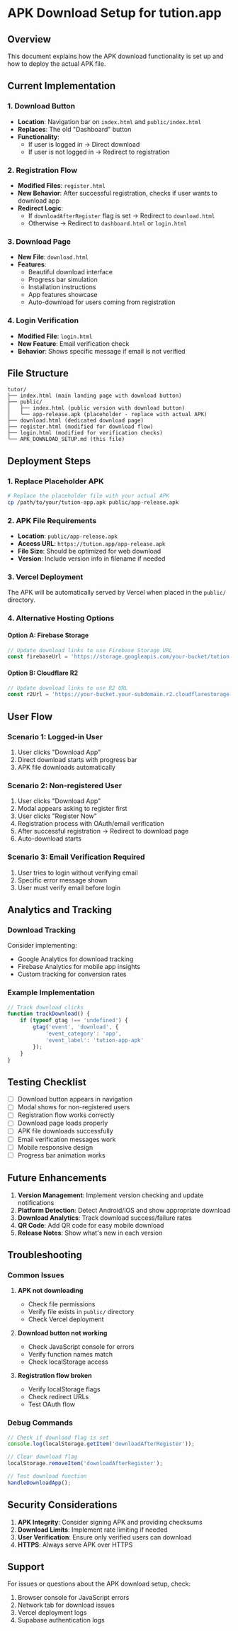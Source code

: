 # APK Download Setup for tution.app

## Overview
This document explains how the APK download functionality is set up and how to deploy the actual APK file.

## Current Implementation

### 1. Download Button
- **Location**: Navigation bar on `index.html` and `public/index.html`
- **Replaces**: The old "Dashboard" button
- **Functionality**: 
  - If user is logged in → Direct download
  - If user is not logged in → Redirect to registration

### 2. Registration Flow
- **Modified Files**: `register.html`
- **New Behavior**: After successful registration, checks if user wants to download app
- **Redirect Logic**: 
  - If `downloadAfterRegister` flag is set → Redirect to `download.html`
  - Otherwise → Redirect to `dashboard.html` or `login.html`

### 3. Download Page
- **New File**: `download.html`
- **Features**:
  - Beautiful download interface
  - Progress bar simulation
  - Installation instructions
  - App features showcase
  - Auto-download for users coming from registration

### 4. Login Verification
- **Modified File**: `login.html`
- **New Feature**: Email verification check
- **Behavior**: Shows specific message if email is not verified

## File Structure

```
tutor/
├── index.html (main landing page with download button)
├── public/
│   ├── index.html (public version with download button)
│   └── app-release.apk (placeholder - replace with actual APK)
├── download.html (dedicated download page)
├── register.html (modified for download flow)
├── login.html (modified for verification checks)
└── APK_DOWNLOAD_SETUP.md (this file)
```

## Deployment Steps

### 1. Replace Placeholder APK
```bash
# Replace the placeholder file with your actual APK
cp /path/to/your/tution-app.apk public/app-release.apk
```

### 2. APK File Requirements
- **Location**: `public/app-release.apk`
- **Access URL**: `https://tution.app/app-release.apk`
- **File Size**: Should be optimized for web download
- **Version**: Include version info in filename if needed

### 3. Vercel Deployment
The APK will be automatically served by Vercel when placed in the `public/` directory.

### 4. Alternative Hosting Options

#### Option A: Firebase Storage
```javascript
// Update download links to use Firebase Storage URL
const firebaseUrl = 'https://storage.googleapis.com/your-bucket/tution-app.apk';
```

#### Option B: Cloudflare R2
```javascript
// Update download links to use R2 URL
const r2Url = 'https://your-bucket.your-subdomain.r2.cloudflarestorage.com/tution-app.apk';
```

## User Flow

### Scenario 1: Logged-in User
1. User clicks "Download App"
2. Direct download starts with progress bar
3. APK file downloads automatically

### Scenario 2: Non-registered User
1. User clicks "Download App"
2. Modal appears asking to register first
3. User clicks "Register Now"
4. Registration process with OAuth/email verification
5. After successful registration → Redirect to download page
6. Auto-download starts

### Scenario 3: Email Verification Required
1. User tries to login without verifying email
2. Specific error message shown
3. User must verify email before login

## Analytics and Tracking

### Download Tracking
Consider implementing:
- Google Analytics for download tracking
- Firebase Analytics for mobile app insights
- Custom tracking for conversion rates

### Example Implementation
```javascript
// Track download clicks
function trackDownload() {
    if (typeof gtag !== 'undefined') {
        gtag('event', 'download', {
            'event_category': 'app',
            'event_label': 'tution-app-apk'
        });
    }
}
```

## Testing Checklist

- [ ] Download button appears in navigation
- [ ] Modal shows for non-registered users
- [ ] Registration flow works correctly
- [ ] Download page loads properly
- [ ] APK file downloads successfully
- [ ] Email verification messages work
- [ ] Mobile responsive design
- [ ] Progress bar animation works

## Future Enhancements

1. **Version Management**: Implement version checking and update notifications
2. **Platform Detection**: Detect Android/iOS and show appropriate download
3. **Download Analytics**: Track download success/failure rates
4. **QR Code**: Add QR code for easy mobile download
5. **Release Notes**: Show what's new in each version

## Troubleshooting

### Common Issues

1. **APK not downloading**
   - Check file permissions
   - Verify file exists in `public/` directory
   - Check Vercel deployment

2. **Download button not working**
   - Check JavaScript console for errors
   - Verify function names match
   - Check localStorage access

3. **Registration flow broken**
   - Verify localStorage flags
   - Check redirect URLs
   - Test OAuth flow

### Debug Commands
```javascript
// Check if download flag is set
console.log(localStorage.getItem('downloadAfterRegister'));

// Clear download flag
localStorage.removeItem('downloadAfterRegister');

// Test download function
handleDownloadApp();
```

## Security Considerations

1. **APK Integrity**: Consider signing APK and providing checksums
2. **Download Limits**: Implement rate limiting if needed
3. **User Verification**: Ensure only verified users can download
4. **HTTPS**: Always serve APK over HTTPS

## Support

For issues or questions about the APK download setup, check:
1. Browser console for JavaScript errors
2. Network tab for download issues
3. Vercel deployment logs
4. Supabase authentication logs 